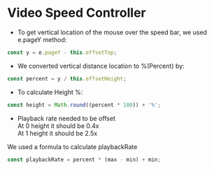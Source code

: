 <h1>Video Speed Controller</h1>

* To get vertical location of the mouse over the speed bar, we used e.pageY method:

```javascript
const y = e.pageY - this.offsetTop;
```
* We converted vertical distance location to %(Percent) by:

```javascript
const percent = y / this.offsetHeight;
```

* To calculate Height %:

```javascript
const height = Math.round((percent * 100)) + '%';
```
* Playback rate needed to be offset<br />
At 0 height it should be 0.4x<br />
At 1 height it should be 2.5x<br />

We used a formula to calculate playbackRate

```javascript
const playbackRate = percent * (max - min) + min;
